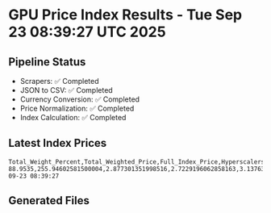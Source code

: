 # GPU Price Index Results - Tue Sep 23 08:39:27 UTC 2025

## Pipeline Status
- Scrapers: ✅ Completed
- JSON to CSV: ✅ Completed
- Currency Conversion: ✅ Completed
- Price Normalization: ✅ Completed
- Index Calculation: ✅ Completed

## Latest Index Prices
```
Total_Weight_Percent,Total_Weighted_Price,Full_Index_Price,Hyperscalers_Only_Price,Non_Hyperscalers_Only_Price,Hyperscaler_Weight,Non_Hyperscaler_Weight,Calculation_Date
88.9535,255.94602581500004,2.877301351998516,2.7229196062858163,3.137638576411434,55.84,33.113499999999995,2025-09-23 08:39:27
```

## Generated Files
```
```
